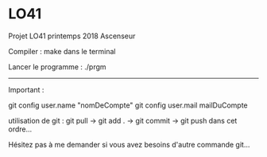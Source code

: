 # LO41

Projet LO41 printemps 2018 Ascenseur

Compiler : make dans le terminal

Lancer le programme : ./prgm <nb ascenseurs>



--------------------------------------------------------------------------------------
Important :

git config user.name "nomDeCompte" git config user.mail mailDuCompte

utilisation de git : git pull -> git add . -> git commit -> git push dans cet ordre...

Hésitez pas à me demander si vous avez besoins d'autre commande git...
